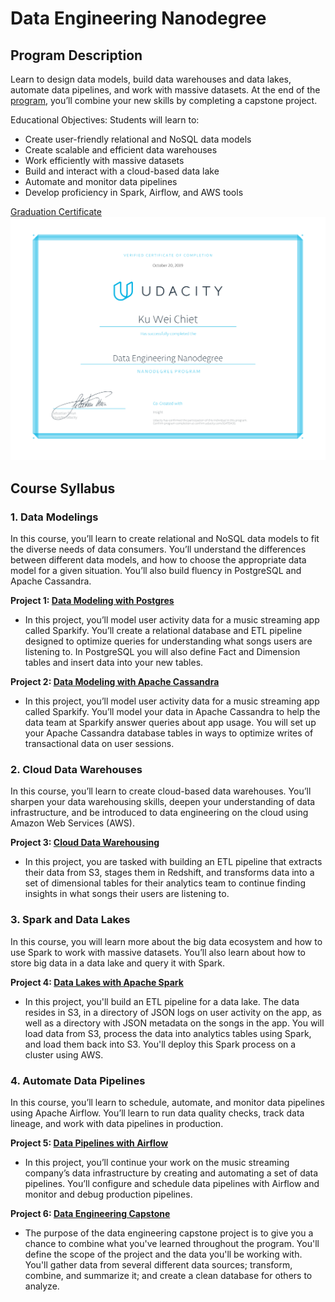 # Data Engineering Nanodegree

## Program Description

Learn to design data models, build data warehouses and data lakes, automate data pipelines, and work with massive datasets. At the end of the [program](https://www.udacity.com/course/data-engineer-nanodegree--nd027), you’ll combine your new skills by completing a capstone project.  

Educational Objectives: Students will learn to:  
*  Create user-friendly relational and NoSQL data models  
*  Create scalable and efficient data warehouses  
*  Work efficiently with massive datasets  
*  Build and interact with a cloud-based data lake  
*  Automate and monitor data pipelines  
*  Develop proficiency in Spark, Airflow, and AWS tools

[Graduation Certificate](https://confirm.udacity.com/JG4TDA3G)
<img src="./images/certificate.svg">

## Course Syllabus
### 1. Data Modelings
In this course, you’ll learn to create relational and NoSQL data models to fit the diverse needs of data
consumers. You’ll understand the differences between different data models, and how to choose the
appropriate data model for a given situation. You’ll also build fluency in PostgreSQL and Apache Cassandra.

**Project 1: [Data Modeling with Postgres](./01_Data_Modeling_with_Postgres)**
* In this project, you’ll model user activity data for a music streaming app called Sparkify. You’ll create a relational database and ETL pipeline designed to optimize queries for understanding what songs users are listening to. In PostgreSQL you will also define Fact and Dimension tables and insert data into your new tables.  

**Project 2: [Data Modeling with Apache Cassandra](./02_Data_Modeling_with_Cassandra)**
* In this project, you’ll model user activity data for a music streaming app called Sparkify. You’ll model your data in Apache Cassandra to help the data team at Sparkify answer queries about app usage. You will set up your Apache Cassandra database tables in ways to optimize writes of transactional data on user sessions.  

### 2. Cloud Data Warehouses  
In this course, you’ll learn to create cloud-based data warehouses. You’ll sharpen your data warehousing skills, deepen your understanding of data infrastructure, and be introduced to data engineering on the cloud using Amazon Web Services (AWS).  

**Project 3: [Cloud Data Warehousing](./03_Data_Warehouse)**
* In this project, you are tasked with building an ETL pipeline that extracts their data from S3, stages them in Redshift, and transforms data into a set of dimensional tables for their analytics team to continue finding insights in what songs their users are listening to.  


### 3. Spark and Data Lakes
In this course, you will learn more about the big data ecosystem and how to use Spark to work with
massive datasets. You’ll also learn about how to store big data in a data lake and query it with Spark.  

**Project 4: [Data Lakes with Apache Spark](./04_Data_Lake)**
* In this project, you'll build an ETL pipeline for a data lake. The data resides in S3, in a directory of JSON logs on user activity on the app, as well as a directory with JSON metadata on the songs in the app. You will load data from S3, process the data into analytics tables using Spark, and load them back into S3. You'll deploy this Spark process on a cluster using AWS.  


### 4. Automate Data Pipelines  
In this course, you’ll learn to schedule, automate, and monitor data pipelines using Apache Airflow. You’ll learn to run data quality checks, track data lineage, and work with data pipelines in production.  

**Project 5: [Data Pipelines with Airflow](./05_Data_Pipelines)**
* In this project, you’ll continue your work on the music streaming company’s data infrastructure by creating and automating a set of data pipelines. You’ll configure and schedule data pipelines with Airflow and monitor and debug production pipelines.

**Project 6: [Data Engineering Capstone](./06_Capstone)**
* The purpose of the data engineering capstone project is to give you a chance to combine what you've learned throughout the program. You'll define the scope of the project and the data you'll be working with. You'll gather data from several different data sources; transform, combine, and summarize it; and create a clean database for others to analyze.
